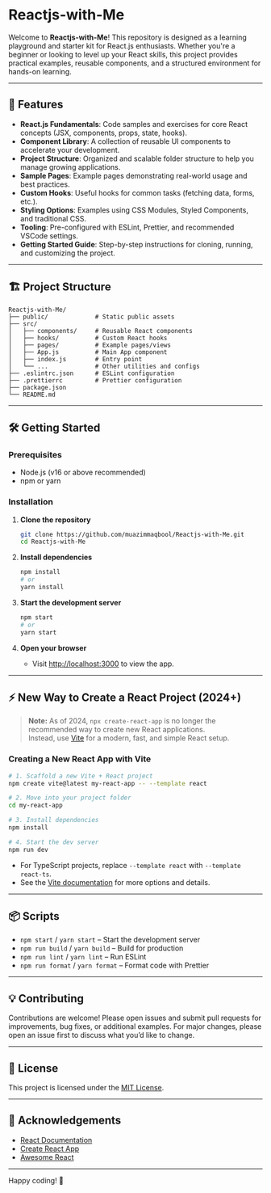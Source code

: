 # Reactjs-with-Me

Welcome to **Reactjs-with-Me**! This repository is designed as a learning playground and starter kit for React.js enthusiasts. Whether you're a beginner or looking to level up your React skills, this project provides practical examples, reusable components, and a structured environment for hands-on learning.

---

## 🚀 Features

- **React.js Fundamentals**: Code samples and exercises for core React concepts (JSX, components, props, state, hooks).
- **Component Library**: A collection of reusable UI components to accelerate your development.
- **Project Structure**: Organized and scalable folder structure to help you manage growing applications.
- **Sample Pages**: Example pages demonstrating real-world usage and best practices.
- **Custom Hooks**: Useful hooks for common tasks (fetching data, forms, etc.).
- **Styling Options**: Examples using CSS Modules, Styled Components, and traditional CSS.
- **Tooling**: Pre-configured with ESLint, Prettier, and recommended VSCode settings.
- **Getting Started Guide**: Step-by-step instructions for cloning, running, and customizing the project.

---

## 🏗️ Project Structure

```
Reactjs-with-Me/
├── public/             # Static public assets
├── src/
│   ├── components/     # Reusable React components
│   ├── hooks/          # Custom React hooks
│   ├── pages/          # Example pages/views
│   ├── App.js          # Main App component
│   ├── index.js        # Entry point
│   └── ...             # Other utilities and configs
├── .eslintrc.json      # ESLint configuration
├── .prettierrc         # Prettier configuration
├── package.json
└── README.md
```

---

## 🛠️ Getting Started

### Prerequisites

- Node.js (v16 or above recommended)
- npm or yarn

### Installation

1. **Clone the repository**
   ```bash
   git clone https://github.com/muazimmaqbool/Reactjs-with-Me.git
   cd Reactjs-with-Me
   ```

2. **Install dependencies**
   ```bash
   npm install
   # or
   yarn install
   ```

3. **Start the development server**
   ```bash
   npm start
   # or
   yarn start
   ```

4. **Open your browser**
   - Visit [http://localhost:3000](http://localhost:3000) to view the app.


---

## ⚡ New Way to Create a React Project (2024+)

> **Note:** As of 2024, `npx create-react-app` is no longer the recommended way to create new React applications.  
> Instead, use [Vite](https://vitejs.dev/) for a modern, fast, and simple React setup.

### Creating a New React App with Vite

```bash
# 1. Scaffold a new Vite + React project
npm create vite@latest my-react-app -- --template react

# 2. Move into your project folder
cd my-react-app

# 3. Install dependencies
npm install

# 4. Start the dev server
npm run dev
```

- For TypeScript projects, replace `--template react` with `--template react-ts`.
- See the [Vite documentation](https://vitejs.dev/guide/) for more options and details.


---

## 📦 Scripts

- `npm start` / `yarn start` – Start the development server
- `npm run build` / `yarn build` – Build for production
- `npm run lint` / `yarn lint` – Run ESLint
- `npm run format` / `yarn format` – Format code with Prettier

---

## 💡 Contributing

Contributions are welcome! Please open issues and submit pull requests for improvements, bug fixes, or additional examples. For major changes, please open an issue first to discuss what you’d like to change.

---

## 📄 License

This project is licensed under the [MIT License](LICENSE).

---

## 🙌 Acknowledgements

- [React Documentation](https://react.dev/)
- [Create React App](https://create-react-app.dev/)
- [Awesome React](https://github.com/enaqx/awesome-react)

---

Happy coding! 🚀
